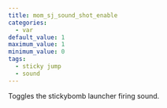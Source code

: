 ```yaml
---
title: mom_sj_sound_shot_enable
categories:
  - var
default_value: 1
maximum_value: 1
minimum_value: 0
tags:
  - sticky jump
  - sound
---
```


Toggles the stickybomb launcher firing sound.
